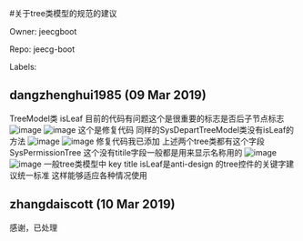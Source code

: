 #关于tree类模型的规范的建议

Owner: jeecgboot

Repo: jeecg-boot

Labels: 

## dangzhenghui1985 (09 Mar 2019)

TreeModel类 isLeaf 目前的代码有问题这个是很重要的标志是否后子节点标志
![image](https://user-images.githubusercontent.com/16914422/54072368-fdbbca80-42b4-11e9-8b9a-b66849d8817f.png)
![image](https://user-images.githubusercontent.com/16914422/54072408-4d9a9180-42b5-11e9-884a-d1afdab1578d.png)
这个是修复代码
同样的SysDepartTreeModel类没有isLeaf的方法
![image](https://user-images.githubusercontent.com/16914422/54072421-8470a780-42b5-11e9-8597-ed6c637c0427.png)
![image](https://user-images.githubusercontent.com/16914422/54072424-92bec380-42b5-11e9-81ef-648613618edc.png)
修复代码我已添加 上述两个tree类都有这个字段
SysPermissionTree 这个没有titile字段一般都是用来显示名称用的
![image](https://user-images.githubusercontent.com/16914422/54072487-5e97d280-42b6-11e9-867e-bac48a1e5496.png)
![image](https://user-images.githubusercontent.com/16914422/54072496-6a839480-42b6-11e9-95b3-9597607470eb.png)
一般tree类模型中 key title isLeaf是anti-design 的tree控件的关键字建议统一标准 这样能够适应各种情况使用



## zhangdaiscott (10 Mar 2019)

感谢，已处理

